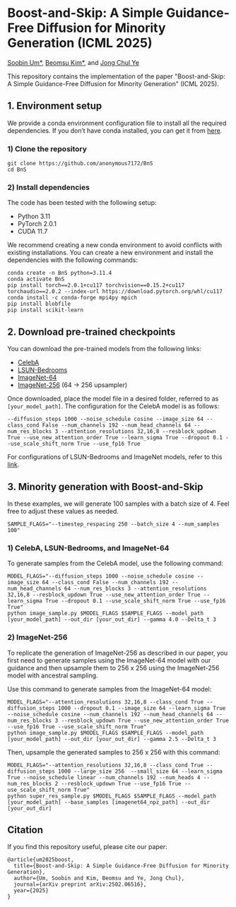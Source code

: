 # Boost-and-Skip: A Simple Guidance-Free Diffusion for Minority Generation (ICML 2025)

[Soobin Um*](https://soobin-um.github.io/), [Beomsu Kim*](https://scholar.google.com/citations?user=TofIFUgAAAAJ&hl=en), and [Jong Chul Ye](https://bispl.weebly.com/professor.html)

This repository contains the implementation of the paper "Boost-and-Skip: A Simple Guidance-Free Diffusion for Minority Generation" (ICML 2025).

## 1. Environment setup
We provide a conda environment configuration file to install all the required dependencies. If you don’t have conda installed, you can get it from [here](https://docs.conda.io/en/latest/miniconda.html).

### 1) Clone the repository
```
git clone https://github.com/anonymous7172/BnS
cd BnS
```

### 2) Install dependencies
The code has been tested with the following setup:
- Python 3.11
- PyTorch 2.0.1
- CUDA 11.7

We recommend creating a new conda environment to avoid conflicts with existing installations. You can create a new environment and install the dependencies with the following commands:
```
conda create -n BnS python=3.11.4
conda activate BnS
pip install torch==2.0.1+cu117 torchvision==0.15.2+cu117 torchaudio==2.0.2 --index-url https://download.pytorch.org/whl/cu117
conda install -c conda-forge mpi4py mpich
pip install blobfile
pip install scikit-learn
```


## 2. Download pre-trained checkpoints

You can download the pre-trained models from the following links:
- [CelebA](https://drive.google.com/file/d/11zaWowtEvU_rmAXnEe66x9tXzOdNbQrs/view?usp=drive_link)
- [LSUN-Bedrooms](https://openaipublic.blob.core.windows.net/diffusion/jul-2021/lsun_bedroom.pt)
- [ImageNet-64](https://openaipublic.blob.core.windows.net/diffusion/jul-2021/64x64_diffusion.pt)
- [ImageNet-256](https://openaipublic.blob.core.windows.net/diffusion/jul-2021/64_256_upsampler.pt) (64 → 256 upsampler)

Once downloaded, place the model file in a desired folder, referred to as ```[your_model_path]```. The configuration for the CelebA model is as follows:
```
--diffusion_steps 1000 --noise_schedule cosine --image_size 64 --class_cond False --num_channels 192 --num_head_channels 64 --num_res_blocks 3 --attention_resolutions 32,16,8 --resblock_updown True --use_new_attention_order True --learn_sigma True --dropout 0.1 --use_scale_shift_norm True --use_fp16 True
```

For configurations of LSUN-Bedrooms and ImageNet models, refer to this [link](https://github.com/openai/guided-diffusion).


## 3. Minority generation with Boost-and-Skip
In these examples, we will generate 100 samples with a batch size of 4. Feel free to adjust these values as needed.
```
SAMPLE_FLAGS="--timestep_respacing 250 --batch_size 4 --num_samples 100"
```

### 1) CelebA, LSUN-Bedrooms, and ImageNet-64
To generate samples from the CelebA model, use the following command:
```
MODEL_FLAGS="--diffusion_steps 1000 --noise_schedule cosine --image_size 64 --class_cond False --num_channels 192 --num_head_channels 64 --num_res_blocks 3 --attention_resolutions 32,16,8 --resblock_updown True --use_new_attention_order True --learn_sigma True --dropout 0.1 --use_scale_shift_norm True --use_fp16 True"
python image_sample.py $MODEL_FLAGS $SAMPLE_FLAGS --model_path [your_model_path] --out_dir [your_out_dir] --gamma 4.0 --Delta_t 3
```
### 2) ImageNet-256
To replicate the generation of ImageNet-256 as described in our paper, you first need to generate samples using the ImageNet-64 model with our guidance and then upsample them to 256 x 256 using the ImageNet-256 model with ancestral sampling.

Use this command to generate samples from the ImageNet-64 model:
```
MODEL_FLAGS="--attention_resolutions 32,16,8 --class_cond True --diffusion_steps 1000 --dropout 0.1 --image_size 64 --learn_sigma True --noise_schedule cosine --num_channels 192 --num_head_channels 64 --num_res_blocks 3 --resblock_updown True --use_new_attention_order True --use_fp16 True --use_scale_shift_norm True"
python image_sample.py $MODEL_FLAGS $SAMPLE_FLAGS --model_path [your_model_path] --out_dir [your_out_dir] --gamma 2.5 --Delta_t 3
```
Then, upsample the generated samples to 256 x 256 with this command:
```
MODEL_FLAGS="--attention_resolutions 32,16,8 --class_cond True --diffusion_steps 1000 --large_size 256  --small_size 64 --learn_sigma True --noise_schedule linear --num_channels 192 --num_heads 4 --num_res_blocks 2 --resblock_updown True --use_fp16 True --use_scale_shift_norm True"
python super_res_sample.py $MODEL_FLAGS $SAMPLE_FLAGS --model_path [your_model_path] --base_samples [imagenet64_npz_path] --out_dir [your_out_dir]
```

## Citation
If you find this repository useful, please cite our paper:
```
@article{um2025boost,
  title={Boost-and-Skip: A Simple Guidance-Free Diffusion for Minority Generation},
  author={Um, Soobin and Kim, Beomsu and Ye, Jong Chul},
  journal={arXiv preprint arXiv:2502.06516},
  year={2025}
}
```
